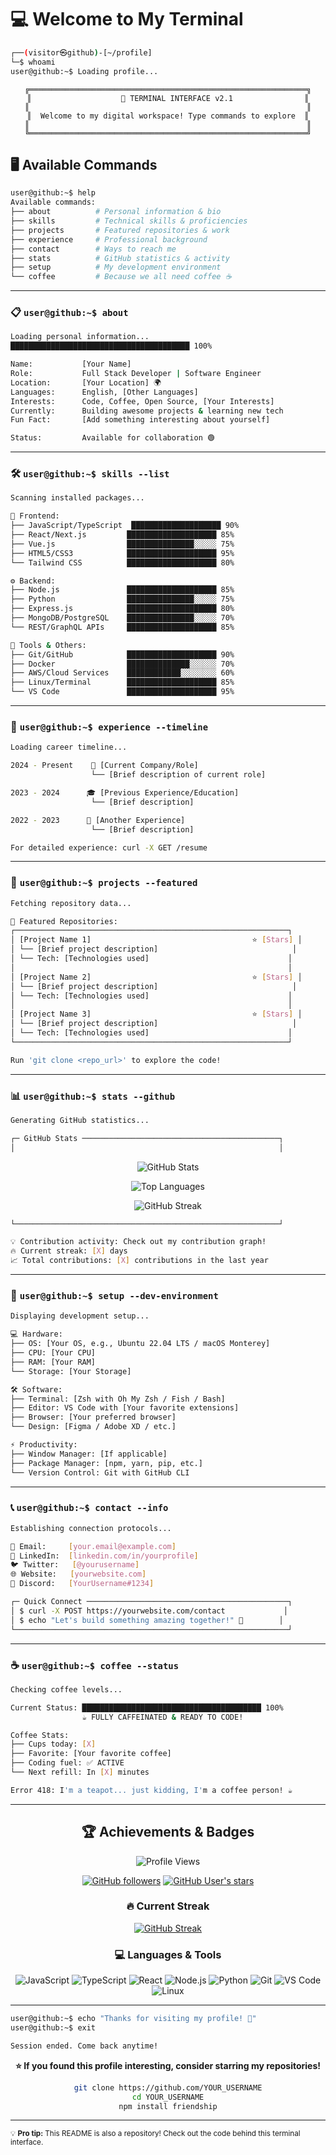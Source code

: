 # 💻 Welcome to My Terminal

```bash
┌──(visitor㉿github)-[~/profile]
└─$ whoami
user@github:~$ Loading profile...
```

<div align="center">

```ascii
╔══════════════════════════════════════════════════════════════╗
║                    🚀 TERMINAL INTERFACE v2.1                ║
║                                                              ║
║  Welcome to my digital workspace! Type commands to explore  ║
║                                                              ║
╚══════════════════════════════════════════════════════════════╝
```

</div>

## 🖥️ Available Commands

```bash
user@github:~$ help
Available commands:
├── about          # Personal information & bio
├── skills         # Technical skills & proficiencies  
├── projects       # Featured repositories & work
├── experience     # Professional background
├── contact        # Ways to reach me
├── stats          # GitHub statistics & activity
├── setup          # My development environment
└── coffee         # Because we all need coffee ☕
```

---

### 📋 `user@github:~$ about`

```bash
Loading personal information...
████████████████████████████████████████ 100%

Name:           [Your Name]
Role:           Full Stack Developer | Software Engineer
Location:       [Your Location] 🌍
Languages:      English, [Other Languages]
Interests:      Code, Coffee, Open Source, [Your Interests]
Currently:      Building awesome projects & learning new tech
Fun Fact:       [Add something interesting about yourself]

Status:         Available for collaboration 🟢
```

---

### 🛠️ `user@github:~$ skills --list`

```bash
Scanning installed packages...

📱 Frontend:
├── JavaScript/TypeScript  ████████████████████ 90%
├── React/Next.js         ████████████████████ 85%
├── Vue.js                ███████████████░░░░░ 75%
├── HTML5/CSS3            ████████████████████ 95%
└── Tailwind CSS          ████████████████████ 80%

⚙️ Backend:
├── Node.js               ████████████████████ 85%
├── Python                ███████████████░░░░░ 75%
├── Express.js            ████████████████████ 80%
├── MongoDB/PostgreSQL    ███████████████░░░░░ 70%
└── REST/GraphQL APIs     ████████████████████ 85%

🔧 Tools & Others:
├── Git/GitHub            ████████████████████ 90%
├── Docker                ██████████████░░░░░░ 70%
├── AWS/Cloud Services    ████████████░░░░░░░░ 60%
├── Linux/Terminal        ████████████████████ 85%
└── VS Code               ████████████████████ 95%
```

---

### 💼 `user@github:~$ experience --timeline`

```bash
Loading career timeline...

2024 - Present    🏢 [Current Company/Role]
                  └── [Brief description of current role]

2023 - 2024      🎓 [Previous Experience/Education]
                  └── [Brief description]

2022 - 2023      🚀 [Another Experience]
                  └── [Brief description]

For detailed experience: curl -X GET /resume
```

---

### 🚀 `user@github:~$ projects --featured`

```bash
Fetching repository data...

📁 Featured Repositories:
┌─────────────────────────────────────────────────────────────┐
│ [Project Name 1]                                    ⭐ [Stars] │
│ └── [Brief project description]                              │
│ └── Tech: [Technologies used]                               │
│                                                             │
│ [Project Name 2]                                    ⭐ [Stars] │
│ └── [Brief project description]                              │
│ └── Tech: [Technologies used]                               │
│                                                             │
│ [Project Name 3]                                    ⭐ [Stars] │
│ └── [Brief project description]                              │
│ └── Tech: [Technologies used]                               │
└─────────────────────────────────────────────────────────────┘

Run 'git clone <repo_url>' to explore the code!
```

---

### 📊 `user@github:~$ stats --github`

```bash
Generating GitHub statistics...

┌─ GitHub Stats ────────────────────────────────────────────┐
│                                                           │
```

<div align="center">

![GitHub Stats](https://github-readme-stats.vercel.app/api?username=YOUR_USERNAME&show_icons=true&theme=radical&hide_border=true&bg_color=0D1117&title_color=58A6FF&icon_color=F85D7F&text_color=C9D1D9)

![Top Languages](https://github-readme-stats.vercel.app/api/top-langs/?username=YOUR_USERNAME&layout=compact&theme=radical&hide_border=true&bg_color=0D1117&title_color=58A6FF&text_color=C9D1D9)

![GitHub Streak](https://github-readme-streak-stats.herokuapp.com/?user=YOUR_USERNAME&theme=radical&hide_border=true&background=0D1117&stroke=58A6FF&ring=F85D7F&fire=F85D7F&currStreakNum=C9D1D9&sideNums=C9D1D9&currStreakLabel=58A6FF&sideLabels=58A6FF&dates=C9D1D9)

</div>

```bash
└───────────────────────────────────────────────────────────┘

💡 Contribution activity: Check out my contribution graph!
🔥 Current streak: [X] days
📈 Total contributions: [X] contributions in the last year
```

---

### 🔧 `user@github:~$ setup --dev-environment`

```bash
Displaying development setup...

💻 Hardware:
├── OS: [Your OS, e.g., Ubuntu 22.04 LTS / macOS Monterey]
├── CPU: [Your CPU]
├── RAM: [Your RAM]
└── Storage: [Your Storage]

🛠️ Software:
├── Terminal: [Zsh with Oh My Zsh / Fish / Bash]
├── Editor: VS Code with [Your favorite extensions]
├── Browser: [Your preferred browser]
└── Design: [Figma / Adobe XD / etc.]

⚡ Productivity:
├── Window Manager: [If applicable]
├── Package Manager: [npm, yarn, pip, etc.]
└── Version Control: Git with GitHub CLI
```

---

### 📞 `user@github:~$ contact --info`

```bash
Establishing connection protocols...

📧 Email:     [your.email@example.com]
💼 LinkedIn:  [linkedin.com/in/yourprofile]
🐦 Twitter:   [@yourusername]
🌐 Website:   [yourwebsite.com]
💬 Discord:   [YourUsername#1234]

┌─ Quick Connect ─────────────────────────────────────────────┐
│ $ curl -X POST https://yourwebsite.com/contact             │
│ $ echo "Let's build something amazing together!" 🚀        │
└─────────────────────────────────────────────────────────────┘
```

---

### ☕ `user@github:~$ coffee --status`

```bash
Checking coffee levels...

Current Status: ████████████████████████████████████████ 100%
                ☕ FULLY CAFFEINATED & READY TO CODE!

Coffee Stats:
├── Cups today: [X]
├── Favorite: [Your favorite coffee]
├── Coding fuel: ✅ ACTIVE
└── Next refill: In [X] minutes

Error 418: I'm a teapot... just kidding, I'm a coffee person! ☕
```

---

<div align="center">

## 🏆 Achievements & Badges

![Profile Views](https://komarev.com/ghpvc/?username=YOUR_USERNAME&color=blueviolet&style=flat-square&label=Profile+Views)

[![GitHub followers](https://img.shields.io/github/followers/YOUR_USERNAME?label=Followers&style=social)](https://github.com/YOUR_USERNAME)
[![GitHub User's stars](https://img.shields.io/github/stars/YOUR_USERNAME?affiliations=OWNER%2CCOLLABORATOR&style=social&label=Total%20Stars)](https://github.com/YOUR_USERNAME)

### 🔥 Current Streak
[![GitHub Streak](https://img.shields.io/badge/Code%20Streak-X%20days-orange?style=flat-square&logo=github)](https://github.com/YOUR_USERNAME)

### 💻 Languages & Tools

![JavaScript](https://img.shields.io/badge/-JavaScript-F7DF1E?style=flat-square&logo=javascript&logoColor=black)
![TypeScript](https://img.shields.io/badge/-TypeScript-3178C6?style=flat-square&logo=typescript&logoColor=white)
![React](https://img.shields.io/badge/-React-61DAFB?style=flat-square&logo=react&logoColor=black)
![Node.js](https://img.shields.io/badge/-Node.js-339933?style=flat-square&logo=node.js&logoColor=white)
![Python](https://img.shields.io/badge/-Python-3776AB?style=flat-square&logo=python&logoColor=white)
![Git](https://img.shields.io/badge/-Git-F05032?style=flat-square&logo=git&logoColor=white)
![VS Code](https://img.shields.io/badge/-VS%20Code-007ACC?style=flat-square&logo=visual-studio-code&logoColor=white)
![Linux](https://img.shields.io/badge/-Linux-FCC624?style=flat-square&logo=linux&logoColor=black)

</div>

---

```bash
user@github:~$ echo "Thanks for visiting my profile! 🚀"
user@github:~$ exit

Session ended. Come back anytime!
```

<div align="center">

**⭐ If you found this profile interesting, consider starring my repositories!**

```bash
git clone https://github.com/YOUR_USERNAME
cd YOUR_USERNAME
npm install friendship
```

</div>

---

<sub>💡 **Pro tip:** This README is also a repository! Check out the code behind this terminal interface.</sub>
